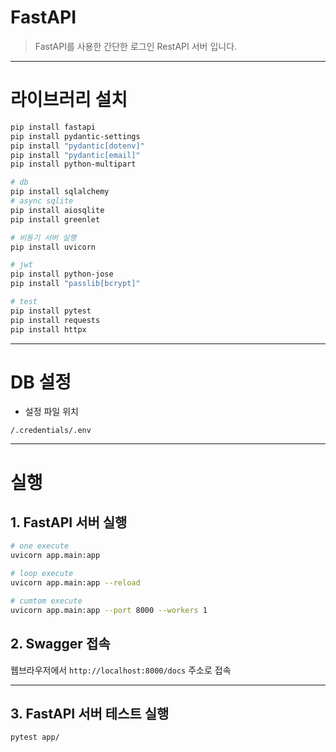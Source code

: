 # FastAPI

> FastAPI를 사용한 간단한 로그인 RestAPI 서버 입니다.


---


# 라이브러리 설치

```bash
pip install fastapi
pip install pydantic-settings
pip install "pydantic[dotenv]"
pip install "pydantic[email]"
pip install python-multipart

# db
pip install sqlalchemy
# async sqlite
pip install aiosqlite
pip install greenlet

# 비동기 서버 실행
pip install uvicorn

# jwt
pip install python-jose
pip install "passlib[bcrypt]"

# test
pip install pytest
pip install requests
pip install httpx
```


---

# DB 설정

- 설정 파일 위치
```
/.credentials/.env
```


---

# 실행

## 1. FastAPI 서버 실행

```bash
# one execute
uvicorn app.main:app

# loop execute
uvicorn app.main:app --reload

# cumtom execute
uvicorn app.main:app --port 8000 --workers 1
```

## 2. Swagger 접속

웹브라우저에서 `http://localhost:8000/docs` 주소로 접속


---

## 3. FastAPI 서버 테스트 실행

```bash
pytest app/
```

